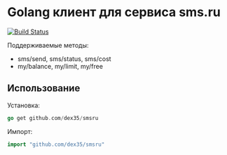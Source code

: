 # Golang клиент для сервиса sms.ru #

[![Build Status](https://travis-ci.org/dex35/smsru.svg?branch=dev)](https://travis-ci.org/dex35/smsru)

Поддерживаемые методы:
- sms/send, sms/status, sms/cost
- my/balance, my/limit, my/free

## Использование ##
Установка:
```go
go get github.com/dex35/smsru
```
Импорт:
```go
import "github.com/dex35/smsru"
```
